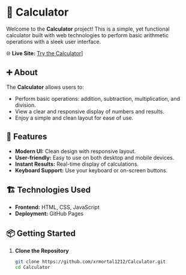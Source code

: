 # 🧮 Calculator

Welcome to the **Calculator** project! This is a simple, yet functional calculator built with web technologies to perform basic arithmetic operations with a sleek user interface.

🌐 **Live Site:** [Try the Calculator]([https://xrmortal1212.github.io/Calculator)]

## ➕ About

The **Calculator** allows users to:
- Perform basic operations: addition, subtraction, multiplication, and division.
- View a clear and responsive display of numbers and results.
- Enjoy a simple and clean layout for ease of use.

## 🚀 Features

- **Modern UI:** Clean design with responsive layout.
- **User-friendly:** Easy to use on both desktop and mobile devices.
- **Instant Results:** Real-time display of calculations.
- **Keyboard Support:** Use your keyboard or on-screen buttons.

## 🏗️ Technologies Used

- **Frontend:** HTML, CSS, JavaScript
- **Deployment:** GitHub Pages

## 📦 Getting Started

1. **Clone the Repository**
   ```bash
   git clone https://github.com/xrmortal1212/Calculator.git
   cd Calculator
